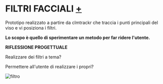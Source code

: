 # FILTRI FACCIALI [+](https://editor.p5js.org/lucrezia1234/sketches/yT8KWfZ6b)

Prototipo realizzato a partire da clmtrackr che traccia i punti principali del viso e vi posiziona i filtri.

**Lo scopo è quello di sperimentare un metodo per far ridere l'utente.**

**RIFLESSIONE PROGETTUALE**

Realizzare dei filtri a tema?

Permettere all'utente di realizzare i propri?

![filtro](https://user-images.githubusercontent.com/79698027/118970568-ab839300-b96e-11eb-9eeb-2a89f63ec6b7.JPG)

